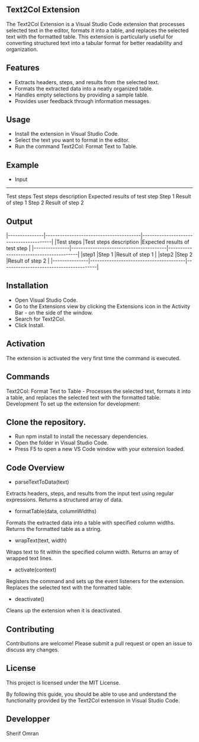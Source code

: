 Text2Col Extension
-------------------
The Text2Col Extension is a Visual Studio Code extension that processes selected text in the editor, formats it into a table, and replaces the selected text with the formatted table. This extension is particularly useful for converting structured text into a tabular format for better readability and organization.

Features
--------
- Extracts headers, steps, and results from the selected text.
- Formats the extracted data into a neatly organized table.
- Handles empty selections by providing a sample table.
- Provides user feedback through information messages.

Usage
-----
- Install the extension in Visual Studio Code.
- Select the text you want to format in the editor.
- Run the command Text2Col: Format Text to Table.

Example
-------

- Input
--------

<header1>Test steps</header1>
<header2>Test steps description</header2>
<header3>Expected results of test step</header3>
<step1>Step 1</step1>
<result1>Result of step 1</result1>
<step2>Step 2</step2>
<result2>Result of step 2</result2>


Output
------

|---------------|----------------------------------------|----------------------------------------|
|Test steps     |Test steps description                  |Expected results of test step           |
|---------------|----------------------------------------|----------------------------------------|
|step1          |Step 1                                  |Result of step 1                        |
|step2          |Step 2                                  |Result of step 2                        |
|---------------|----------------------------------------|----------------------------------------|

Installation
-------------
- Open Visual Studio Code.
- Go to the Extensions view by clicking the Extensions icon in the Activity Bar - on the side of the window.
- Search for Text2Col.
- Click Install.

Activation
----------
The extension is activated the very first time the command is executed.

Commands
--------
Text2Col: Format Text to Table - Processes the selected text, formats it into a table, and replaces the selected text with the formatted table.
Development
To set up the extension for development:

Clone the repository.
---------------------
- Run npm install to install the necessary dependencies.
- Open the folder in Visual Studio Code.
- Press F5 to open a new VS Code window with your extension loaded.

Code Overview
-------------

- parseTextToData(text)

Extracts headers, steps, and results from the input text using regular expressions.
Returns a structured array of data.

- formatTable(data, columnWidths)

Formats the extracted data into a table with specified column widths.
Returns the formatted table as a string.

- wrapText(text, width)

Wraps text to fit within the specified column width.
Returns an array of wrapped text lines.

- activate(context)

Registers the command and sets up the event listeners for the extension.
Replaces the selected text with the formatted table.

- deactivate()

Cleans up the extension when it is deactivated.


Contributing
------------
Contributions are welcome! Please submit a pull request or open an issue to discuss any changes.

License
-------

This project is licensed under the MIT License.

By following this guide, you should be able to use and understand the functionality provided by the Text2Col extension in Visual Studio Code.


Developper
----------
Sherif Omran







